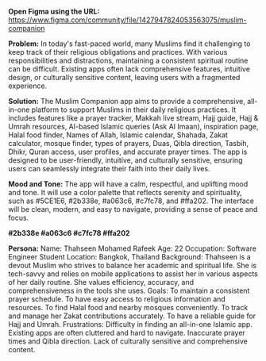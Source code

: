 **Open Figma using the URL:** https://www.figma.com/community/file/1427947824053563075/muslim-companion

**Problem:**
In today's fast-paced world, many Muslims find it
challenging to keep track of their religious obligations
and practices. With various responsibilities and
distractions, maintaining a consistent spiritual
routine can be difficult. Existing apps often lack
comprehensive features, intuitive design, or
culturally sensitive content, leaving users with a
fragmented experience.

**Solution:**
The Muslim Companion app aims to provide a comprehensive,
all-in-one platform to support Muslims in their daily religious
practices. It includes features like a prayer tracker, Makkah live
stream, Hajj guide, Hajj & Umrah resources, AI-based Islamic
queries (Ask AI Imaan), inspiration page, Halal food finder,
Names of Allah, Islamic calendar, Shahada, Zakat calculator,
mosque finder, types of prayers, Duas, Qibla direction, Tasbih,
Dhikr, Quran access, user profiles, and accurate prayer times.
The app is designed to be user-friendly, intuitive, and culturally
sensitive, ensuring users can seamlessly integrate their faith
into their daily lives.

**Mood and Tone:**
The app will have a calm, respectful, and uplifting mood and
tone. It will use a color palette that reflects serenity and
spirituality, such as #5CE1E6, #2b338e, #a063c6, #c7fc78, and
#ffa202. The interface will be clean, modern, and easy to
navigate, providing a sense of peace and focus.

**#2b338e
#a063c6
#c7fc78
#ffa202**

**Persona:**
Name: Thahseen Mohamed Rafeek
Age: 22
Occupation: Software Engineer Student
Location: Bangkok, Thailand
Background: Thahseen is a devout Muslim who strives to balance her academic and spiritual life. She is tech-savvy and relies on mobile applications to assist her in various aspects of
her daily routine. She values efficiency, accuracy, and comprehensiveness in the tools she uses.
Goals:
To maintain a consistent prayer schedule.
To have easy access to religious information and resources.
To find Halal food and nearby mosques conveniently.
To track and manage her Zakat contributions accurately.
To have a reliable guide for Hajj and Umrah.
Frustrations:
Difficulty in finding an all-in-one Islamic app.
Existing apps are often cluttered and hard to navigate.
Inaccurate prayer times and Qibla direction.
Lack of culturally sensitive and comprehensive content.
